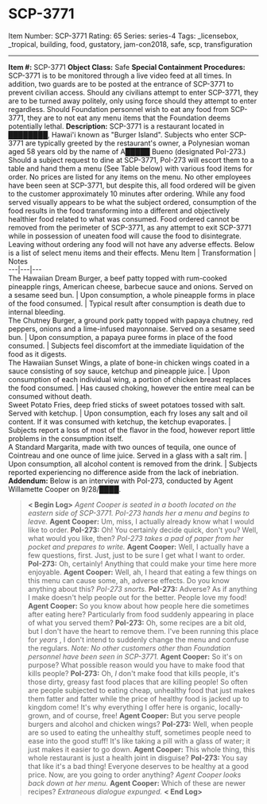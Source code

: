 # SCP-3771
Item Number: SCP-3771
Rating: 65
Series: series-4
Tags: _licensebox, _tropical, building, food, gustatory, jam-con2018, safe, scp, transfiguration

---

**Item #:** SCP-3771
**Object Class:** Safe
**Special Containment Procedures:** SCP-3771 is to be monitored through a live video feed at all times. In addition, two guards are to be posted at the entrance of SCP-3771 to prevent civilian access. Should any civilians attempt to enter SCP-3771, they are to be turned away politely, only using force should they attempt to enter regardless.
Should Foundation personnel wish to eat any food from SCP-3771, they are to not eat any menu items that the Foundation deems potentially lethal.
**Description:** SCP-3771 is a restaurant located in ████████, Hawai'i known as "Burger Island". Subjects who enter SCP-3771 are typically greeted by the restaurant's owner, a Polynesian woman aged 58 years old by the name of A█████ Bueno (designated PoI-273.) Should a subject request to dine at SCP-3771, PoI-273 will escort them to a table and hand them a menu (See Table below) with various food items for order. No prices are listed for any items on the menu.
No other employees have been seen at SCP-3771, but despite this, all food ordered will be given to the customer approximately 10 minutes after ordering. While any food served visually appears to be what the subject ordered, consumption of the food results in the food transforming into a different and objectively healthier food related to what was consumed.
Food ordered cannot be removed from the perimeter of SCP-3771, as any attempt to exit SCP-3771 while in possession of uneaten food will cause the food to disintegrate. Leaving without ordering any food will not have any adverse effects.
Below is a list of select menu items and their effects.
Menu Item | Transformation | Notes  
---|---|---  
The Hawaiian Dream Burger, a beef patty topped with rum-cooked pineapple rings, American cheese, barbecue sauce and onions. Served on a sesame seed bun. | Upon consumption, a whole pineapple forms in place of the food consumed. | Typical result after consumption is death due to internal bleeding.  
The Chutney Burger, a ground pork patty topped with papaya chutney, red peppers, onions and a lime-infused mayonnaise. Served on a sesame seed bun. | Upon consumption, a papaya puree forms in place of the food consumed. | Subjects feel discomfort at the immediate liquidation of the food as it digests.  
The Hawaiian Sunset Wings, a plate of bone-in chicken wings coated in a sauce consisting of soy sauce, ketchup and pineapple juice. | Upon consumption of each individual wing, a portion of chicken breast replaces the food consumed. | Has caused choking, however the entire meal can be consumed without death.  
Sweet Potato Fries, deep fried sticks of sweet potatoes tossed with salt. Served with ketchup. | Upon consumption, each fry loses any salt and oil content. If it was consumed with ketchup, the ketchup evaporates. | Subjects report a loss of most of the flavor in the food, however report little problems in the consumption itself.  
A Standard Margarita, made with two ounces of tequila, one ounce of Cointreau and one ounce of lime juice. Served in a glass with a salt rim. | Upon consumption, all alcohol content is removed from the drink. | Subjects reported experiencing no difference aside from the lack of inebriation.  
**Addendum:**
Below is an interview with PoI-273, conducted by Agent Willamette Cooper on 9/28/████.
> **< Begin Log>**
> _Agent Cooper is seated in a booth located on the eastern side of SCP-3771. PoI-273 hands her a menu and begins to leave._
> **Agent Cooper:** Um, miss, I actually already know what I would like to order.
> **PoI-273:** Oh! You certainly decide quick, don't you? Well, what would you like, then?
> _PoI-273 takes a pad of paper from her pocket and prepares to write._
> **Agent Cooper:** Well, I actually have a few questions, first. Just, just to be sure I get what I want to order.
> **PoI-273:** Oh, certainly! Anything that could make your time here more enjoyable.
> **Agent Cooper:** Well, ah, I heard that eating a few things on this menu can cause some, ah, adverse effects. Do you know anything about this?
> _PoI-273 snorts._
> **PoI-273:** Adverse? As if anything I make doesn't help people out for the better. People love my food!
> **Agent Cooper:** So you know about how people here die sometimes after eating here? Particularly from food suddenly appearing in place of what you served them?
> **PoI-273:** Oh, some recipes are a bit old, but I don't have the heart to remove them. I've been running this place for _years_ , I don't intend to suddenly change the menu and confuse the regulars.
> _Note: No other customers other than Foundation personnel have been seen in SCP-3771._
> **Agent Cooper:** So it's on purpose? What possible reason would you have to make food that kills people?
> **PoI-273:** Oh, _I_ don't make food that kills people, it's those dirty, greasy fast food places that are killing people! So often are people subjected to eating cheap, unhealthy food that just makes them fatter and fatter while the price of healthy food is jacked up to kingdom come! It's why everything I offer here is organic, locally-grown, and of course, free!
> **Agent Cooper:** But you serve people burgers and alcohol and chicken wings?
> **PoI-273:** Well, when people are so used to eating the unhealthy stuff, sometimes people need to ease into the good stuff! It's like taking a pill with a glass of water; it just makes it easier to go down.
> **Agent Cooper:** This whole thing, this whole restaurant is just a health joint in disguise?
> **PoI-273:** You say that like it's a bad thing! Everyone deserves to be healthy at a good price. Now, are you going to order anything?
> _Agent Cooper looks back down at her menu._
> **Agent Cooper:** Which of these are newer recipes?
> _Extraneous dialogue expunged._
> **< End Log>**